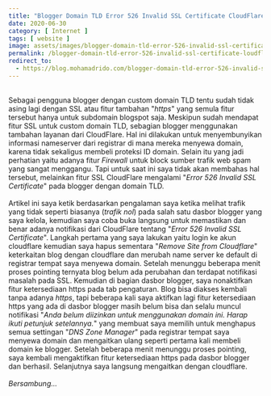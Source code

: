 ```yaml
---
title: "Blogger Domain TLD Error 526 Invalid SSL Certificate CloudFlare"
date: 2020-06-30
category: [ Internet ]
tags: [ website ]
image: assets/images/blogger-domain-tld-error-526-invalid-ssl-certificate-loudflare.jpg
permalink: /blogger-domain-tld-error-526-invalid-ssl-certificate-loudflare
redirect_to:
  - https://blog.mohamadrido.com/blogger-domain-tld-error-526-invalid-ssl-certificate-loudflare
---
```

<link rel="canonical" href="https://blog.mohamadrido.com/blogger-domain-tld-error-526-invalid-ssl-certificate-loudflare"/>
<script type="text/javascript">
        window.location.href = "https://blog.mohamadrido.com/blogger-domain-tld-error-526-invalid-ssl-certificate-loudflare"
</script>
<br />
Sebagai pengguna blogger dengan custom domain TLD tentu sudah tidak asing lagi dengan SSL atau fitur tambahan "<i>https</i>" yang semula fitur tersebut hanya untuk subdomain blogspot saja. Meskipun sudah mendapat fitur SSL untuk custom domain TLD, sebagian blogger menggunakan tambahan layanan dari CloudFlare. Hal ini dilakukan untuk menyembunyikan informasi nameserver dari registrar di mana mereka menyewa domain, karena tidak sekaligus membeli proteksi ID domain. Selain itu yang jadi perhatian yaitu adanya fitur <i>Firewall</i> untuk block sumber trafik web spam yang sangat menggangu. Tapi untuk saat ini saya tidak akan membahas hal tersebut, melainkan fitur SSL CloudFlare mengalami "<i>Error 526 Invalid SSL Certificate</i>" pada blogger dengan domain TLD. <br />
<br />
Artikel ini saya ketik berdasarkan pengalaman saya ketika melihat trafik yang tidak seperti biasanya (<i>trafik nol</i>) pada salah satu dasbor blogger yang saya kelola, kemudian saya coba buka langsung untuk memastikan dan benar adanya notifikasi dari CloudFlare tentang "<i>Error 526 Invalid SSL Certificate</i>". Langkah pertama yang saya lakukan yaitu login ke akun cloudflare kemudian saya hapus sementara "<i>Remove Site from Cloudflare</i>" keterkaitan blog dengan cloudflare dan merubah name server ke default di registrar tempat saya menyewa domain. Setelah menunggu beberapa menit proses pointing ternyata blog belum ada perubahan dan terdapat notifikasi masalah pada SSL. Kemudian di bagian dasbor blogger, saya nonaktifkan fitur ketersediaan https pada tab pengaturan. Blog bisa diakses kembali tanpa adanya <i>https</i>, tapi beberapa kali saya aktifkan lagi fitur ketersediaan https yang ada di dasbor blogger masih belum bisa dan selalu muncul notifikasi "<i>Anda belum diizinkan untuk menggunakan domain ini. Harap ikuti petunjuk setelannya.</i>" yang membuat saya memilih untuk menghapus semua settingan "<i>DNS Zone Manager</i>" pada registrar tempat saya menyewa domain dan mengaitkan ulang seperti pertama kali membeli domain ke blogger. Setelah beberapa menit menunggu proses pointing, saya kembali mengaktifkan fitur ketersediaan https pada dasbor blogger dan berhasil. Selanjutnya saya langsung mengaitkan dengan cloudflare.
<br />
<br />
<i>Bersambung...</i>

